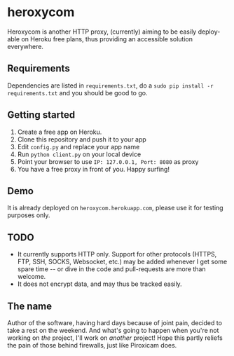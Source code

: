 heroxycom
=========
Heroxycom is another HTTP proxy, (currently) aiming to be easily deploy-able on Heroku free plans, thus providing an accessible solution everywhere.

Requirements
------------
Dependencies are listed in `requirements.txt`, do a `sudo pip install -r requirements.txt` and you should be good to go.

Getting started
---------------
1. Create a free app on Heroku.
2. Clone this repository and push it to your app
3. Edit `config.py` and replace your app name
4. Run `python client.py` on your local device
5. Point your browser to use `IP: 127.0.0.1, Port: 8080` as proxy
6. You have a free proxy in front of you. Happy surfing!

Demo
----
It is already deployed on `heroxycom.herokuapp.com`, please use it for testing purposes only.

TODO
----
* It currently supports HTTP only. Support for other protocols (HTTPS, FTP, SSH, SOCKS, Websocket, etc.) may be added whenever I get some spare time -- or dive in the code and pull-requests are more than welcome.
* It does not encrypt data, and may thus be tracked easily.

The name
--------
Author of the software, having hard days because of joint pain, decided to take a rest on the weekend. And what's going to happen when you're not working on *the* project, I'll work on *another* project! Hope this partly reliefs the pain of those behind firewalls, just like Piroxicam does.
